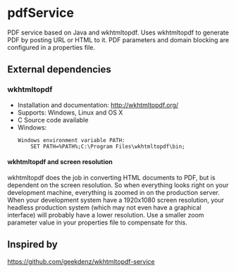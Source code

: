 # pdfService

PDF service based on Java and wkhtmltopdf.
Uses wkhtmltopdf to generate PDF by posting URL or HTML to it.
PDF parameters and domain blocking are configured in a properties file.

## External dependencies

### wkhtmltopdf

- Installation and documentation: http://wkhtmltopdf.org/
- Supports: Windows, Linux and OS X
- C Source code available
- Windows:
    ```
    Windows environment variable PATH: 
        SET PATH=%PATH%;C:\Program Files\wkhtmltopdf\bin;
    ```

#### wkhtmltopdf and screen resolution

wkhtmltopdf does the job in converting HTML documents to PDF, but is dependent on the screen resolution. So when everything looks right on your development machine, everything is zoomed in on the production server. When your development system have a 1920x1080 screen resolution, your headless production system (which may not even have a graphical interface) will probably have a lower resolution. Use a smaller zoom parameter value in your properties file to compensate for this.

## Inspired by

https://github.com/geekdenz/wkhtmltopdf-service
